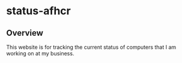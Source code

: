 # status-afhcr

## Overview

This website is for tracking the current status of computers that I am working on at my business.